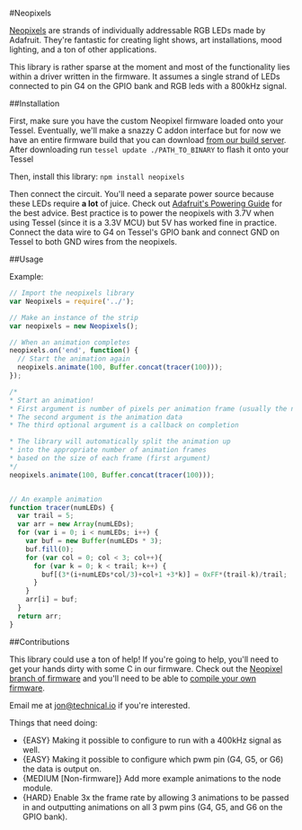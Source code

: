 #Neopixels

[Neopixels](https://learn.adafruit.com/adafruit-neopixel-uberguide) are strands of individually addressable RGB LEDs made by Adafruit. They're fantastic for creating light shows, art installations, mood lighting, and a ton of other applications. 

This library is rather sparse at the moment and most of the functionality lies within a driver written in the firmware. It assumes a single strand of LEDs connected to pin G4 on the GPIO bank and RGB leds with a 800kHz signal. 

##Installation

First, make sure you have the custom Neopixel firmware loaded onto your Tessel. Eventually, we'll make a snazzy C addon interface but for now we have an entire firmware build that you can download [from our build server](https://s3.amazonaws.com/builds.tessel.io/custom/neopixel.bin). After downloading run `tessel update ./PATH_TO_BINARY` to flash it onto your Tessel

Then, install this library:
`npm install neopixels`

Then connect the circuit. You'll need a separate power source because these LEDs require **a lot** of juice. Check out [Adafruit's Powering Guide](https://learn.adafruit.com/adafruit-neopixel-uberguide/power) for the best advice. Best practice is to power the neopixels with 3.7V when using Tessel (since it is a 3.3V MCU) but 5V has worked fine in practice. Connect the data wire to G4 on Tessel's GPIO bank and connect GND on Tessel to both GND wires from the neopixels.

##Usage

Example:
```.js
// Import the neopixels library
var Neopixels = require('../');

// Make an instance of the strip
var neopixels = new Neopixels();

// When an animation completes
neopixels.on('end', function() {
  // Start the animation again
  neopixels.animate(100, Buffer.concat(tracer(100)));
});

/* 
* Start an animation!
* First argument is number of pixels per animation frame (usually the number of pixels in your strip)
* The second argument is the animation data
* The third optional argument is a callback on completion

* The library will automatically split the animation up
* into the appropriate number of animation frames
* based on the size of each frame (first argument)
*/
neopixels.animate(100, Buffer.concat(tracer(100)));


// An example animation
function tracer(numLEDs) {
  var trail = 5;
  var arr = new Array(numLEDs);
  for (var i = 0; i < numLEDs; i++) {
    var buf = new Buffer(numLEDs * 3);
    buf.fill(0);
    for (var col = 0; col < 3; col++){
      for (var k = 0; k < trail; k++) {
        buf[(3*(i+numLEDs*col/3)+col+1 +3*k)] = 0xFF*(trail-k)/trail;
      }
    }
    arr[i] = buf;
  }
  return arr;
}

```

##Contributions

This library could use a ton of help! If you're going to help, you'll need to get your hands dirty with some C in our firmware. Check out the [Neopixel branch of firmware](https://github.com/tessel/firmware/tree/neopixel) and you'll need to be able to [compile your own firmware](https://github.com/tessel/firmware/tree/neopixel#compiling).

Email me at jon@technical.io if you're interested.

Things that need doing:
- {EASY} Making it possible to configure to run with a 400kHz signal as well.
- {EASY} Making it possible to configure which pwm pin (G4, G5, or G6) the data is output on.
- {MEDIUM [Non-firmware]} Add more example animations to the node module.
- {HARD} Enable 3x the frame rate by allowing 3 animations to be passed in and outputting animations on all 3 pwm pins (G4, G5, and G6 on the GPIO bank).





